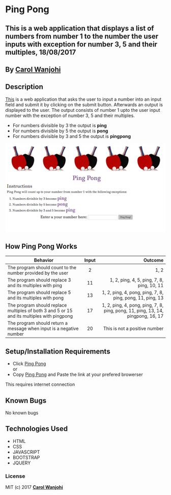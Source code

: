 # Ping Pong

## This is a web application that displays a list of numbers from number 1 to the number the user inputs with exception for number 3, 5 and their multiples, 18/08/2017

## By **[Carol Wanjohi](https://github.com/carolwanjohi)**

## Description

[This](https://carolwanjohi.github.io/ping-pong/) is a web application that asks the user to input a number into an input field and submit it by clicking on the submit button. Afterwards an output is displayed to the user. The output consists of number 1 upto the user input number with the exception of number 3, 5 and their multiples.
- For numbers divisible by 3 the output is **ping**
- For numbers divisible by 5 the output is **pong**
- For numbers divisible by 3 and 5 the output is **pingpong** 

![Ping Pong](img/ping-pong-screenshot.png)

## How Ping Pong Works

| Behavior        | Input           | Outcome  |
| ------------- |:-------------:| -----:|
| The program should count to the number provided by the user | 2 | 1, 2 |
| The program should replace 3 and its multiples with ping | 11 | 1, 2, ping, 4, 5, ping, 7, 8, ping, 10, 11 |
| The program should replace 5 and its multiples with pong | 13 | 1, 2, ping, 4, pong, ping, 7, 8, ping, pong, 11, ping, 13 |
| The program should replace multiples of both 3 and 5 or 15 and its multiples with pingpong | 17 | 1, 2, ping, 4, pong, ping, 7, 8, ping, pong, 11, ping, 13, 14, pingpong, 16, 17 |
| The program should return a message when input is a negative number | 20 | This is not a positive number |

## Setup/Installation Requirements

* Click [Ping Pong](https://carolwanjohi.github.io/ping-pong/) <br/>
  or <br/>
* Copy [Ping Pong](https://carolwanjohi.github.io/ping-pong/) and  Paste the link at your prefered browerser

This requires internet connection

## Known Bugs

No known bugs

## Technologies Used

- HTML
- CSS
- JAVASCRIPT
- BOOTSTRAP
- JQUERY

### License

MIT (c) 2017 **[Carol Wanjohi](https://github.com/carolwanjohi)**
